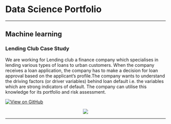 # Data Science Portfolio
---
## Machine learning

### Lending Club Case Study

We are working for Lending club a finance company which specialises in lending various types of loans to urban customers. When the company receives a loan application, the company has to make a decision for loan approval based on the applicant’s profile.The company wants to understand the driving factors (or driver variables) behind loan default i.e. the variables which are strong indicators of default. The company can utilise this knowledge for its portfolio and risk assessment.

[![View on GitHub](https://img.shields.io/badge/GitHub-View_on_GitHub-blue?logo=GitHub)](https://github.com/Soma24infy/Lending-Club-Case-Study)

<center><img src="images/fraud_detection.jpg"/></center>

---
